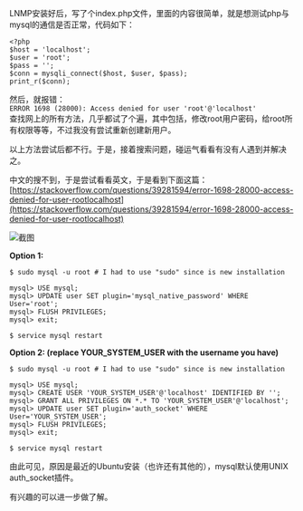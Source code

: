 LNMP安装好后，写了个index.php文件，里面的内容很简单，就是想测试php与mysql的通信是否正常，代码如下：


	<?php
	$host = 'localhost';
	$user = 'root';
	$pass = '';
	$conn = mysqli_connect($host, $user, $pass);
	print_r($conn);

然后，就报错：  
`ERROR 1698 (28000): Access denied for user 'root'@'localhost'`  
查找网上的所有方法，几乎都试了个遍，其中包括，修改root用户密码，给root所有权限等等，不过我没有尝试重新创建新用户。

以上方法尝试后都不行。于是，接着搜索问题，碰运气看看有没有人遇到并解决之。

中文的搜不到，于是尝试看看英文，于是看到下面这篇：[https://stackoverflow.com/questions/39281594/error-1698-28000-access-denied-for-user-rootlocalhost](https://stackoverflow.com/questions/39281594/error-1698-28000-access-denied-for-user-rootlocalhost)

![截图](http://upload-images.jianshu.io/upload_images/9899281-f5e79ef625b1eeb9..png?imageMogr2/auto-orient/strip%7CimageView2/2/w/1240)

**Option 1:**
	
	$ sudo mysql -u root # I had to use "sudo" since is new installation
	
	mysql> USE mysql;
	mysql> UPDATE user SET plugin='mysql_native_password' WHERE User='root';
	mysql> FLUSH PRIVILEGES;
	mysql> exit;
	
	$ service mysql restart

**Option 2: (replace YOUR_SYSTEM_USER with the username you have)**

	$ sudo mysql -u root # I had to use "sudo" since is new installation
	
	mysql> USE mysql;
	mysql> CREATE USER 'YOUR_SYSTEM_USER'@'localhost' IDENTIFIED BY '';
	mysql> GRANT ALL PRIVILEGES ON *.* TO 'YOUR_SYSTEM_USER'@'localhost';
	mysql> UPDATE user SET plugin='auth_socket' WHERE User='YOUR_SYSTEM_USER';
	mysql> FLUSH PRIVILEGES;
	mysql> exit;
	
	$ service mysql restart

由此可见，原因是最近的Ubuntu安装（也许还有其他的），mysql默认使用UNIX auth_socket插件。

有兴趣的可以进一步做了解。
